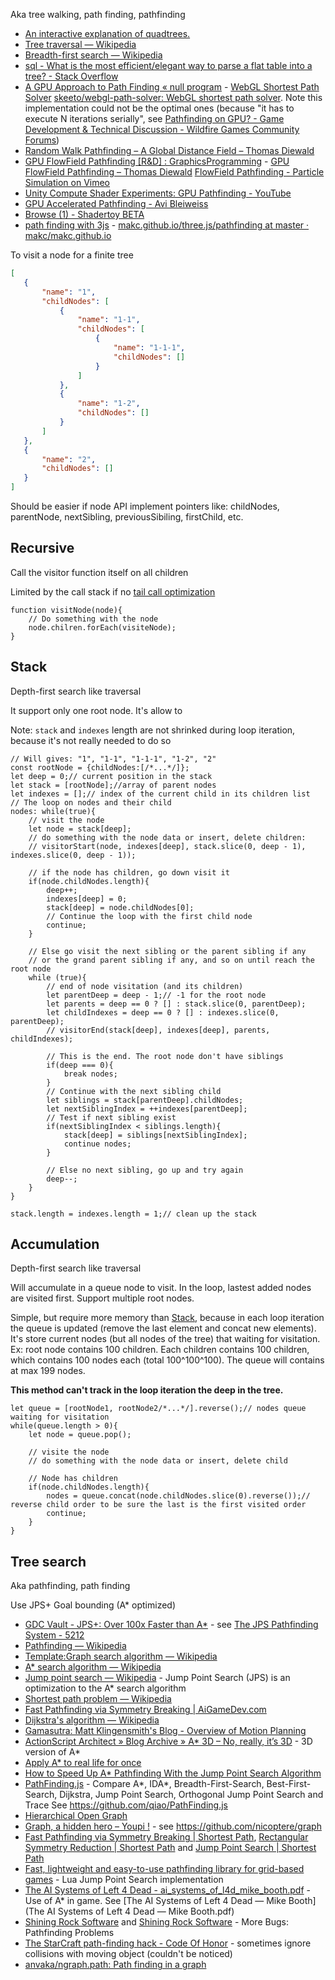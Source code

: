 Aka tree walking, path finding, pathfinding

- [An interactive explanation of quadtrees.](http://jimkang.com/quadtreevis/)
- [Tree traversal — Wikipedia](https://en.wikipedia.org/wiki/Tree_traversal)
- [Breadth-first search — Wikipedia](https://en.wikipedia.org/wiki/Breadth-first_search)
- [sql - What is the most efficient/elegant way to parse a flat table into a tree? - Stack Overflow](https://stackoverflow.com/questions/192220/what-is-the-most-efficient-elegant-way-to-parse-a-flat-table-into-a-tree)
- [A GPU Approach to Path Finding « null program](http://nullprogram.com/blog/2014/06/22/) - [WebGL Shortest Path Solver](http://nullprogram.com/webgl-path-solver/) [skeeto/webgl-path-solver: WebGL shortest path solver](https://github.com/skeeto/webgl-path-solver). Note this implementation could not be the optimal ones (because "it has to execute N iterations serially", see [Pathfinding on GPU? - Game Development & Technical Discussion - Wildfire Games Community Forums](https://wildfiregames.com/forum/index.php?/topic/18892-pathfinding-on-gpu/&tab=comments#comment-294653))
- [Random Walk Pathfinding – A Global Distance Field – Thomas Diewald](https://web.archive.org/web/20180130054634/http://thomasdiewald.com/blog/?p=3250)
- [GPU FlowField Pathfinding \[R&D\] : GraphicsProgramming](https://www.reddit.com/r/GraphicsProgramming/comments/6yg1se/gpu_flowfield_pathfinding_rd/dmn21ya/) - [GPU FlowField Pathfinding – Thomas Diewald](https://web.archive.org/web/20180324184430/http://thomasdiewald.com/blog/?p=3294) [FlowField Pathfinding - Particle Simulation on Vimeo](https://vimeo.com/232576820)
- [Unity Compute Shader Experiments: GPU Pathfinding - YouTube](https://www.youtube.com/watch?v=1OSXWhd3hvI)
- [GPU Accelerated Pathfinding - Avi Bleiweiss](https://folk.idi.ntnu.no/elster/tdt24/tdt24-f12/presentations/lars-espen-presentation.pdf)
- [Browse (1) - Shadertoy BETA](https://www.shadertoy.com/results?query=tag%3Dpathfinding)
- [path finding with 3js](https://web.archive.org/web/20210116182649/https://makc.github.io/three.js/pathfinding/) - [makc.github.io/three.js/pathfinding at master · makc/makc.github.io](https://github.com/makc/makc.github.io/tree/master/three.js/pathfinding)

To visit a node for a finite tree

 ```json
 [
	{
		"name": "1",
		"childNodes": [
			{
				"name": "1-1",
				"childNodes": [
					{
						"name": "1-1-1",
						"childNodes": []
					}
				]
			},
			{
				"name": "1-2",
				"childNodes": []
			}
		]
	},
	{
		"name": "2",
		"childNodes": []
	}
]
```

Should be easier if node API implement pointers like: childNodes, parentNode, nextSibling, previousSibiling, firstChild, etc.

## Recursive

Call the visitor function itself on all children

Limited by the call stack if no [tail call optimization](https://en.wikipedia.org/wiki/Tail_call)

	function visitNode(node){
		// Do something with the node
		node.chilren.forEach(visiteNode);
	}

## Stack

Depth-first search like traversal

It support only one root node. It's allow to

Note: `stack` and `indexes` length are not shrinked during loop iteration, because it's not really needed to do so

	// Will gives: "1", "1-1", "1-1-1", "1-2", "2"
	const rootNode = {childNodes:[/*...*/]};
	let deep = 0;// current position in the stack
	let stack = [rootNode];//array of parent nodes
	let indexes = [];// index of the current child in its children list
	// The loop on nodes and their child
	nodes: while(true){
		// visit the node
		let node = stack[deep];
		// do something with the node data or insert, delete children:
		// visitorStart(node, indexes[deep], stack.slice(0, deep - 1), indexes.slice(0, deep - 1));

		// if the node has children, go down visit it
		if(node.childNodes.length){
			deep++;
			indexes[deep] = 0;
			stack[deep] = node.childNodes[0];
			// Continue the loop with the first child node
			continue;
		}

		// Else go visit the next sibling or the parent sibling if any
		// or the grand parent sibling if any, and so on until reach the root node
		while (true){
			// end of node visitation (and its children)
			let parentDeep = deep - 1;// -1 for the root node
			let parents = deep == 0 ? [] : stack.slice(0, parentDeep);
			let childIndexes = deep == 0 ? [] : indexes.slice(0, parentDeep);
			// visitorEnd(stack[deep], indexes[deep], parents, childIndexes);

			// This is the end. The root node don't have siblings
			if(deep === 0){
				break nodes;
			}
			// Continue with the next sibling child
			let siblings = stack[parentDeep].childNodes;
			let nextSiblingIndex = ++indexes[parentDeep];
			// Test if next sibling exist
			if(nextSiblingIndex < siblings.length){
				stack[deep] = siblings[nextSiblingIndex];
				continue nodes;
			}

			// Else no next sibling, go up and try again
			deep--;
		}
	}

	stack.length = indexes.length = 1;// clean up the stack

## Accumulation

Depth-first search like traversal

Will accumulate in a queue node to visit. In the loop, lastest added nodes are visited first. Support multiple root nodes.

Simple, but require more memory than [Stack](#stack), because in each loop iteration the queue is updated (remove the last element and concat new elements). It's store current nodes (but all nodes of the tree) that waiting for visitation. Ex: root node contains 100 children. Each children contains 100 children, which contains 100 nodes each (total 100^100^100). The queue will contains at max 199 nodes.

**This method can't track in the loop iteration the deep in the tree.**

	let queue = [rootNode1, rootNode2/*...*/].reverse();// nodes queue waiting for visitation
	while(queue.length > 0){
		let node = queue.pop();

		// visite the node
		// do something with the node data or insert, delete child

		// Node has children
		if(node.childNodes.length){
			nodes = queue.concat(node.childNodes.slice(0).reverse());// reverse child order to be sure the last is the first visited order
			continue;
		}
	}

## Tree search

Aka pathfinding, path finding

Use JPS+ Goal bounding (A* optimized)

- [GDC Vault - JPS+: Over 100x Faster than A*](http://www.gdcvault.com/play/1022094/JPS-Over-100x-Faster-than) - see [The JPS Pathfinding System - 5212](http://www.aaai.org/ocs/index.php/SOCS/SOCS12/paper/download/5396/5212)
- [Pathfinding — Wikipedia](https://en.wikipedia.org/wiki/Pathfinding)
- [Template:Graph search algorithm — Wikipedia](https://en.wikipedia.org/wiki/Template:Graph_search_algorithm)
- [A* search algorithm — Wikipedia](https://en.wikipedia.org/wiki/A*_search_algorithm)
- [Jump point search — Wikipedia](https://en.wikipedia.org/wiki/Jump_point_search) - Jump Point Search (JPS) is an optimization to the A* search algorithm
- [Shortest path problem — Wikipedia](https://en.wikipedia.org/wiki/Shortest_path_problem)
- [Fast Pathfinding via Symmetry Breaking | AiGameDev.com](http://aigamedev.com/open/tutorial/symmetry-in-pathfinding/)
- [Dijkstra's algorithm — Wikipedia](https://en.wikipedia.org/wiki/Dijkstra%27s_algorithm)
- [Gamasutra: Matt Klingensmith's Blog - Overview of Motion Planning](http://www.gamasutra.com/blogs/MattKlingensmith/20130907/199787/Overview_of_Motion_Planning.php)
- [ActionScript Architect » Blog Archive » A* 3D – No, really, it’s 3D](http://www.actionscriptarchitect.com/2007/07/03/a-3d-no-really-its-3d/) - 3D version of A*
- [Apply A* to real life for once](https://github.com/mplewis/osm-pathfinding)
- [How to Speed Up A* Pathfinding With the Jump Point Search Algorithm](https://gamedevelopment.tutsplus.com/tutorials/how-to-speed-up-a-pathfinding-with-the-jump-point-search-algorithm--gamedev-5818)
- [PathFinding.js](http://qiao.github.io/PathFinding.js/visual/) - Compare A*, IDA*, Breadth-First-Search, Best-First-Search, Dijkstra, Jump Point Search, Orthogonal Jump Point Search and Trace See https://github.com/qiao/PathFinding.js
- [Hierarchical Open Graph](https://github.com/nathansttt/hog2)
- [Graph, a hidden hero – Youpi !](http://barradeau.com/blog/?p=651) - see https://github.com/nicoptere/graph
- [Fast Pathfinding via Symmetry Breaking | Shortest Path](https://harablog.wordpress.com/2011/08/26/fast-pathfinding-via-symmetry-breaking/), [Rectangular Symmetry Reduction | Shortest Path](https://harablog.wordpress.com/2011/09/01/rectangular-symmetry-reduction/) and [Jump Point Search | Shortest Path](https://harablog.wordpress.com/2011/09/07/jump-point-search/)
- [Fast, lightweight and easy-to-use pathfinding library for grid-based games](https://github.com/Yonaba/Jumper) - Lua Jump Point Search implementation
- [The AI Systems of Left 4 Dead - ai_systems_of_l4d_mike_booth.pdf](http://www.valvesoftware.com/publications/2009/ai_systems_of_l4d_mike_booth.pdf) - Use of A* in game. See [The AI Systems of Left 4 Dead — Mike Booth](The AI Systems of Left 4 Dead — Mike Booth.pdf)
- [Shining Rock Software](http://www.shiningrocksoftware.com/2013-04-29-tech-stuff-3-pathfinding/) and [Shining Rock Software](http://www.shiningrocksoftware.com/2013-11-21-more-bugs-pathfinding-problems/) - More Bugs: Pathfinding Problems
- [The StarCraft path-finding hack - Code Of Honor](http://www.codeofhonor.com/blog/the-starcraft-path-finding-hack) - sometimes ignore collisions with moving object (couldn't be noticed)
- [anvaka/ngraph.path: Path finding in a graph](https://github.com/anvaka/ngraph.path)

